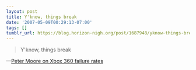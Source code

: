 ```yaml
---
layout: post
title: Y'know, things break
date: '2007-05-09T00:29:13-07:00'
tags: []
tumblr_url: https://blog.horizon-nigh.org/post/1687948/yknow-things-break
---
```

> Y'know, things break

—[Peter Moore on Xbox 360 failure rates](http://www.1up.com/do/newsStory?cId=3159284)
